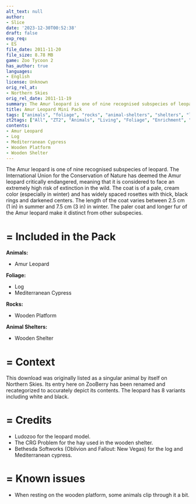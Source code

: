```yaml
---
alt_text: null
author:
- Slice
date: '2023-12-30T00:52:38'
draft: false
exp_req:
- ES
file_date: 2011-11-20
file_size: 8.78 MB
game: Zoo Tycoon 2
has_author: true
languages:
- English
license: Unknown
orig_rel_at:
- Northern Skies
orig_rel_date: 2011-11-19
summary: The Amur leopard is one of nine recognised subspecies of leopard.
title: Amur Leopard Mini Pack
tags: ["animals", "foliage", "rocks", "animal-shelters", "shelters", "land-foliage"]
zt2tags: ["All", "ZT2", "Animals", "Living", "Foliage", "Enrichment", "Shelters", "Packs", "Expansive Packs", "Felids", "Mammals"]
contents:
- Amur Leopard
- Log
- Mediterranean Cypress
- Wooden Platform
- Wooden Shelter
---
```

The Amur leopard is one of nine recognised subspecies of leopard. The International Union for the Conservation of Nature has deemed the Amur leopard critically endangered, meaning that it is considered to face an extremely high risk of extinction in the wild. The coat is of a pale, cream color (especially in winter) and has widely spaced rosettes with thick, black rings and darkened centers. The length of the coat varies between 2.5 cm (1 in) in summer and 7.5 cm (3 in) in winter. The paler coat and longer fur of the Amur leopard make it distinct from other subspecies.

=
Included in the Pack
=

**Animals:**
- Amur Leopard

**Foliage:**
- Log
- Mediterranean Cypress

**Rocks:**
- Wooden Platform

**Animal Shelters:**
- Wooden Shelter

=
Context
=

This download was originally listed as a singular animal by itself on Northern Skies. Its entry here on ZooBerry has been renamed and recategorized to accurately depict its contents. The leopard has 8 variants including white and black.

=
Credits
=

- Ludozoo for the leopard model.
- The CRG Problem for the hay used in the wooden shelter.
- Bethesda Softworks (Oblivion and Fallout: New Vegas) for the log and Mediterranean cypress.

=
Known issues
=

- When resting on the wooden platform, some animals clip through it a bit.